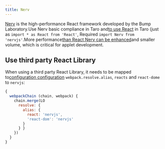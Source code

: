 ```yaml
---
title: Nerv
---
```


[Nerv](https://github.com/NervJS/nerv) is the high-performance React framework developed by the Bump Laboratory.Use Nerv basic compliance in Taro and[to use React](./react-overall) in Taro (just as `import * as React from 'React'`, Required `import Nerv from 'nervjs'`.More performance[than React,Nerv can be enhanced](https://stefankrause.net/js-frameworks-benchmark8/table.html)and smaller volume, which is critical for applet development.

## Use third party React Library

When using a third party React Library, it needs to be mapped to[configuration configuration](config-detail.md#miniwebpackchain) `webpack.resolve.alias`, `reacts` and `react-dome` to `nervjs`:

```js title="/config/index.js"
{
  webpackChain (chain, webpack) {
    chain.merge(LO
      resolve: {
        alias: {
          react: 'nervjs',
          'react-dom': 'nervjs'
        }
      } }
    })
  }
}
```
